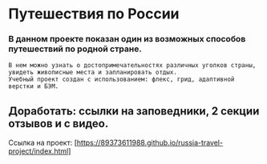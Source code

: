 
# **Путешествия по России**


### В данном проекте показан один из возможных способов путешествий по родной стране.
    В нем можно узнать о достопримечательностях различных уголков страны, увидеть живописные места и запланировать отдых.
    Учебный проект создан с использованием: флекс, грид, адаптивной верстки и БЭМ. 


## Доработать: ссылки на заповедники, 2 секции отзывов и с видео.

Ссылка на проект: [https://89373611988.github.io/russia-travel-project/index.html]
